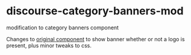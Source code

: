 # discourse-category-banners-mod
 modification to category banners component

Changes to [original component](https://meta.discourse.org/t/discourse-category-banners/86241) to show banner whether or not a logo is present, plus minor tweaks to css.